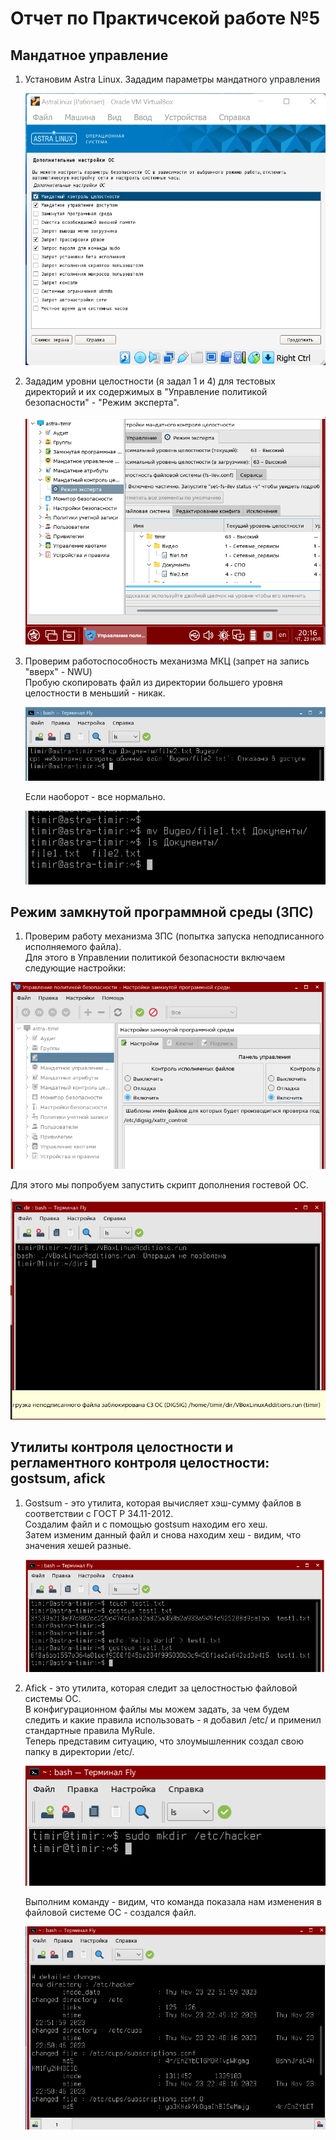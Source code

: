 # Отчет по Практичсекой работе №5
## Мандатное управление
1. Установим Astra Linux. Зададим параметры мандатного управления

   ![](https://github.com/timMong/MIREA_TOIB_2023/blob/main/Practice_5/images/1.png)

2. Зададим уровни целостности (я задал 1 и 4) для тестовых директорий и их содержимых в "Управление политикой безопасности" - "Режим эксперта".

   ![](https://github.com/timMong/MIREA_TOIB_2023/blob/main/Practice_5/images/3.png)
   
3. Проверим работоспособность механизма МКЦ (запрет на запись "вверх" - NWU)<br>
   Пробую скопировать файл из директории большего уровня целостности в меньший - никак.

   ![](https://github.com/timMong/MIREA_TOIB_2023/blob/main/Practice_5/images/4.png)

   Если наоборот - все нормально.

   ![](https://github.com/timMong/MIREA_TOIB_2023/blob/main/Practice_5/images/5.png)

## Режим замкнутой программной среды (ЗПС)
1. Проверим работу механизма ЗПС (попытка запуска неподписанного исполняемого файла).<br>
   Для этого в Управлении политикой безопасности включаем следующие настройки:

  ![](https://github.com/timMong/MIREA_TOIB_2023/blob/main/Practice_5/images/6.png)

   Для этого мы попробуем запустить скрипт дополнения гостевой ОС.

   ![](https://github.com/timMong/MIREA_TOIB_2023/blob/main/Practice_5/images/7.png)

## Утилиты контроля целостности и регламентного контроля целостности: gostsum, afick
1. Gostsum - это утилита, которая вычисляет хэш-сумму файлов в соответствии с ГОСТ Р 34.11-2012.<br>
   Создалим файл и с помощью gostsum находим его хеш.<br>
   Затем изменим данный файл и снова находим хеш - видим, что значения хешей разные.

   ![](https://github.com/timMong/MIREA_TOIB_2023/blob/main/Practice_5/images/gostsum.png)

3. Afick - это утилита, которая следит за целостностью файловой системы ОС.<br>
   В конфигурационном файлы мы можем задать, за чем будем следить и какие правила использовать - я добавил /etc/ и применил стандартные правила MyRule.<br>
   Теперь представим ситуацию, что злоумышленник создал свою папку в директории /etc/.
  
   ![](https://github.com/timMong/MIREA_TOIB_2023/blob/main/Practice_5/images/afick1.png)

   Выполним команду - видим, что команда показала нам изменения в файловой системе ОС - создался файл.

   ![](https://github.com/timMong/MIREA_TOIB_2023/blob/main/Practice_5/images/afick2.png)
